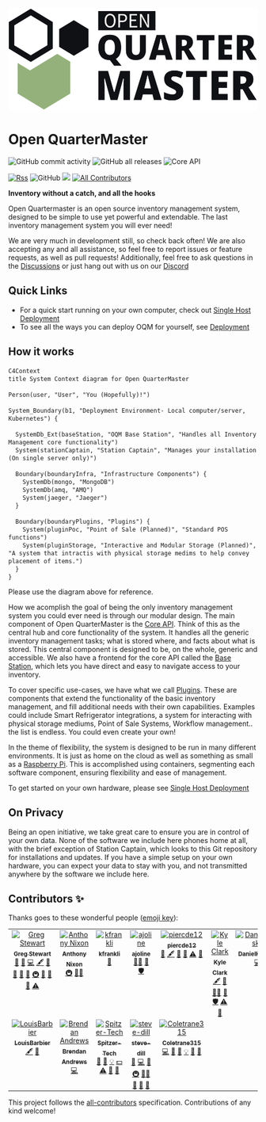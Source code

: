 <img src="media/logo/Quarter%20Master%20Main%20Logo%20Outlined.svg" alt="Open QuarterMaster Logo">

# Open QuarterMaster

<!-- https://shields.io -->
![GitHub commit activity](https://img.shields.io/github/commit-activity/m/Epic-Breakfast-Productions/OpenQuarterMaster)
![GitHub all releases](https://img.shields.io/github/downloads/Epic-Breakfast-Productions/OpenQuarterMaster/total)
![Core API](https://github.com/Epic-Breakfast-Productions/OpenQuarterMaster/actions/workflows/core-api.yml/badge.svg)

[//]: # (![Station Captain]&#40;https://github.com/Epic-Breakfast-Productions/OpenQuarterMaster/actions/workflows/stationCaptain.yml/badge.svg&#41;)
<a href="https://github.com/Epic-Breakfast-Productions/OpenQuarterMaster/releases.atom">![Rss](https://img.shields.io/badge/rss-F88900?style=for-the-badge&logo=rss&logoColor=white)</a>
![GitHub](https://img.shields.io/github/license/Epic-Breakfast-Productions/OpenQuarterMaster)
[![](https://dcbadge.limes.pink/api/server/cpcVh6SyNn?style=flat)](https://discord.gg/cpcVh6SyNn)<!-- ALL-CONTRIBUTORS-BADGE:START - Do not remove or modify this section -->
[![All Contributors](https://img.shields.io/badge/all_contributors-12-orange.svg?style=flat-square)](#contributors-)
<!-- ALL-CONTRIBUTORS-BADGE:END -->

**Inventory without a catch, and all the hooks**

Open Quartermaster is an open source inventory management system, designed to be simple to use yet powerful and extendable. The last inventory management system you will ever need!

We are very much in development still, so check back often! We are also accepting any and all assistance, so feel free to report issues or feature requests, as well as pull requests! Additionally, feel free to ask questions in the [Discussions](https://github.com/Epic-Breakfast-Productions/OpenQuarterMaster/discussions) or just hang out with us on our [Discord](https://discord.gg/cpcVh6SyNn)

## Quick Links

 - For a quick start running on your own computer, check out [Single Host Deployment](deployment/Single%20Host)
 - To see all the ways you can deploy OQM for yourself, see [Deployment](deployment/)

## How it works

```mermaid
C4Context
title System Context diagram for Open QuarterMaster

Person(user, "User", "You (Hopefully)!")

System_Boundary(b1, "Deployment Environment- Local computer/server, Kubernetes") {

  SystemDb_Ext(baseStation, "OQM Base Station", "Handles all Inventory Management core functionality")
  System(stationCaptain, "Station Captain", "Manages your installation (On single server only)")

  Boundary(boundaryInfra, "Infrastructure Components") {
    SystemDb(mongo, "MongoDB")
    SystemDb(amq, "AMQ")
    System(jaeger, "Jaeger")
  }
  
  Boundary(boundaryPlugins, "Plugins") {
    System(pluginPoc, "Point of Sale (Planned)", "Standard POS functions")
    System(pluginStorage, "Interactive and Modular Storage (Planned)", "A system that intractis with physical storage medims to help convey placement of items.")
  }
}

```
Please use the diagram above for reference.

How we acomplish the goal of being the only inventory management system you could ever need is through our modular design. The main component of Open QuarterMaster is the [Core API](software/oqm-core-api). Think of this as the central hub and core functionality of the system. It handles all the generic inventory management tasks; what is stored where, and facts about what is stored. This central component is designed to be, on the whole, generic and accessible. We also have a frontend for the core API called the [Base Station](software/oqm-core-base-station), which lets you have direct and easy to navigate access to your inventory.

To cover specific use-cases, we have what we call [Plugins](software/plugins). These are components that extend the functionality of the basic inventory management, and fill additional needs with their own capabilities. Examples could include Smart Refrigerator integrations, a system for interacting with physical storage mediums, Point of Sale Systems, Workflow management.. the list is endless. You could even create your own!

In the theme of flexibility, the system is designed to be run in many different environments. It is just as home on the cloud as well as something as small as a [Raspberry Pi](https://www.raspberrypi.com/). This is accomplished using containers, segmenting each software component, ensuring flexibility and ease of management.

To get started on your own hardware, please see [Single Host Deployment](deployment/Single%20Host)

## On Privacy

Being an open initiative, we take great care to ensure you are in control of your own data. None of the software we include here phones home at all, with the brief exception of Station Captain, which looks to this Git repository for installations and updates. If you have a simple setup on your own hardware, you can expect your data to stay with you, and not transmitted anywhere by the software we include here.

## Contributors ✨

Thanks goes to these wonderful people ([emoji key](https://allcontributors.org/docs/en/emoji-key)):

<!-- ALL-CONTRIBUTORS-LIST:START - Do not remove or modify this section -->
<!-- prettier-ignore-start -->
<!-- markdownlint-disable -->
<table>
  <tbody>
    <tr>
      <td align="center" valign="top" width="14.28%"><a href="http://gjstewart.net"><img src="https://avatars.githubusercontent.com/u/7083701?v=4?s=100" width="100px;" alt="Greg Stewart"/><br /><sub><b>Greg Stewart</b></sub></a><br /><a href="https://github.com/Epic-Breakfast-Productions/OpenQuarterMaster/issues?q=author%3AGregJohnStewart" title="Bug reports">🐛</a> <a href="#business-GregJohnStewart" title="Business development">💼</a> <a href="https://github.com/Epic-Breakfast-Productions/OpenQuarterMaster/commits?author=GregJohnStewart" title="Code">💻</a> <a href="#content-GregJohnStewart" title="Content">🖋</a> <a href="#data-GregJohnStewart" title="Data">🔣</a> <a href="https://github.com/Epic-Breakfast-Productions/OpenQuarterMaster/commits?author=GregJohnStewart" title="Documentation">📖</a> <a href="#design-GregJohnStewart" title="Design">🎨</a> <a href="#ideas-GregJohnStewart" title="Ideas, Planning, & Feedback">🤔</a> <a href="#infra-GregJohnStewart" title="Infrastructure (Hosting, Build-Tools, etc)">🚇</a> <a href="#maintenance-GregJohnStewart" title="Maintenance">🚧</a> <a href="#projectManagement-GregJohnStewart" title="Project Management">📆</a> <a href="#tool-GregJohnStewart" title="Tools">🔧</a> <a href="https://github.com/Epic-Breakfast-Productions/OpenQuarterMaster/commits?author=GregJohnStewart" title="Tests">⚠️</a></td>
      <td align="center" valign="top" width="14.28%"><a href="https://github.com/anixon-rh"><img src="https://avatars.githubusercontent.com/u/55244503?v=4?s=100" width="100px;" alt="Anthony Nixon"/><br /><sub><b>Anthony Nixon</b></sub></a><br /><a href="#infra-anixon-rh" title="Infrastructure (Hosting, Build-Tools, etc)">🚇</a> <a href="#mentoring-anixon-rh" title="Mentoring">🧑‍🏫</a></td>
      <td align="center" valign="top" width="14.28%"><a href="https://github.com/kfrankli"><img src="https://avatars.githubusercontent.com/u/3671139?v=4?s=100" width="100px;" alt="kfrankli"/><br /><sub><b>kfrankli</b></sub></a><br /><a href="https://github.com/Epic-Breakfast-Productions/OpenQuarterMaster/commits?author=kfrankli" title="Documentation">📖</a></td>
      <td align="center" valign="top" width="14.28%"><a href="https://github.com/ajoline"><img src="https://avatars.githubusercontent.com/u/80230444?v=4?s=100" width="100px;" alt="ajoline"/><br /><sub><b>ajoline</b></sub></a><br /><a href="#mentoring-ajoline" title="Mentoring">🧑‍🏫</a> <a href="https://github.com/Epic-Breakfast-Productions/OpenQuarterMaster/pulls?q=is%3Apr+reviewed-by%3Aajoline" title="Reviewed Pull Requests">👀</a> <a href="#security-ajoline" title="Security">🛡️</a></td>
      <td align="center" valign="top" width="14.28%"><a href="https://github.com/piercde12"><img src="https://avatars.githubusercontent.com/u/132835358?v=4?s=100" width="100px;" alt="piercde12"/><br /><sub><b>piercde12</b></sub></a><br /><a href="#business-piercde12" title="Business development">💼</a> <a href="#content-piercde12" title="Content">🖋</a> <a href="https://github.com/Epic-Breakfast-Productions/OpenQuarterMaster/commits?author=piercde12" title="Documentation">📖</a> <a href="#design-piercde12" title="Design">🎨</a> <a href="https://github.com/Epic-Breakfast-Productions/OpenQuarterMaster/commits?author=piercde12" title="Tests">⚠️</a> <a href="#userTesting-piercde12" title="User Testing">📓</a></td>
      <td align="center" valign="top" width="14.28%"><a href="https://github.com/kyleclarktech"><img src="https://avatars.githubusercontent.com/u/86199883?v=4?s=100" width="100px;" alt="Kyle Clark"/><br /><sub><b>Kyle Clark</b></sub></a><br /><a href="#content-kyleclarktech" title="Content">🖋</a> <a href="#ideas-kyleclarktech" title="Ideas, Planning, & Feedback">🤔</a> <a href="#mentoring-kyleclarktech" title="Mentoring">🧑‍🏫</a> <a href="https://github.com/Epic-Breakfast-Productions/OpenQuarterMaster/pulls?q=is%3Apr+reviewed-by%3Akyleclarktech" title="Reviewed Pull Requests">👀</a> <a href="#security-kyleclarktech" title="Security">🛡️</a> <a href="https://github.com/Epic-Breakfast-Productions/OpenQuarterMaster/commits?author=kyleclarktech" title="Tests">⚠️</a> <a href="#userTesting-kyleclarktech" title="User Testing">📓</a></td>
      <td align="center" valign="top" width="14.28%"><a href="https://github.com/DanielKrejska"><img src="https://avatars.githubusercontent.com/u/44409727?v=4?s=100" width="100px;" alt="DanielKrejska"/><br /><sub><b>DanielKrejska</b></sub></a><br /><a href="https://github.com/Epic-Breakfast-Productions/OpenQuarterMaster/commits?author=DanielKrejska" title="Code">💻</a></td>
    </tr>
    <tr>
      <td align="center" valign="top" width="14.28%"><a href="https://github.com/LouisBarbier"><img src="https://avatars.githubusercontent.com/u/116147989?v=4?s=100" width="100px;" alt="LouisBarbier"/><br /><sub><b>LouisBarbier</b></sub></a><br /><a href="#content-LouisBarbier" title="Content">🖋</a> <a href="#projectManagement-LouisBarbier" title="Project Management">📆</a></td>
      <td align="center" valign="top" width="14.28%"><a href="https://github.com/BrendanAndrews"><img src="https://avatars.githubusercontent.com/u/113378507?v=4?s=100" width="100px;" alt="Brendan Andrews"/><br /><sub><b>Brendan Andrews</b></sub></a><br /><a href="https://github.com/Epic-Breakfast-Productions/OpenQuarterMaster/commits?author=BrendanAndrews" title="Code">💻</a></td>
      <td align="center" valign="top" width="14.28%"><a href="https://github.com/Spitzer-Tech"><img src="https://avatars.githubusercontent.com/u/37207444?v=4?s=100" width="100px;" alt="Spitzer-Tech"/><br /><sub><b>Spitzer-Tech</b></sub></a><br /><a href="https://github.com/Epic-Breakfast-Productions/OpenQuarterMaster/issues?q=author%3ASpitzer-Tech" title="Bug reports">🐛</a> <a href="#design-Spitzer-Tech" title="Design">🎨</a> <a href="#example-Spitzer-Tech" title="Examples">💡</a> <a href="#financial-Spitzer-Tech" title="Financial">💵</a> <a href="https://github.com/Epic-Breakfast-Productions/OpenQuarterMaster/commits?author=Spitzer-Tech" title="Tests">⚠️</a> <a href="#userTesting-Spitzer-Tech" title="User Testing">📓</a> <a href="#ideas-Spitzer-Tech" title="Ideas, Planning, & Feedback">🤔</a></td>
      <td align="center" valign="top" width="14.28%"><a href="https://github.com/steve-dill"><img src="https://avatars.githubusercontent.com/u/175041555?v=4?s=100" width="100px;" alt="steve-dill"/><br /><sub><b>steve-dill</b></sub></a><br /><a href="https://github.com/Epic-Breakfast-Productions/OpenQuarterMaster/issues?q=author%3Asteve-dill" title="Bug reports">🐛</a> <a href="https://github.com/Epic-Breakfast-Productions/OpenQuarterMaster/commits?author=steve-dill" title="Code">💻</a> <a href="#ideas-steve-dill" title="Ideas, Planning, & Feedback">🤔</a> <a href="#infra-steve-dill" title="Infrastructure (Hosting, Build-Tools, etc)">🚇</a> <a href="#mentoring-steve-dill" title="Mentoring">🧑‍🏫</a> <a href="#tool-steve-dill" title="Tools">🔧</a> <a href="#userTesting-steve-dill" title="User Testing">📓</a> <a href="#maintenance-steve-dill" title="Maintenance">🚧</a></td>
      <td align="center" valign="top" width="14.28%"><a href="https://github.com/Coletrane315"><img src="https://avatars.githubusercontent.com/u/52933325?v=4?s=100" width="100px;" alt="Coletrane315"/><br /><sub><b>Coletrane315</b></sub></a><br /><a href="https://github.com/Epic-Breakfast-Productions/OpenQuarterMaster/commits?author=Coletrane315" title="Code">💻</a> <a href="#data-Coletrane315" title="Data">🔣</a> <a href="https://github.com/Epic-Breakfast-Productions/OpenQuarterMaster/commits?author=Coletrane315" title="Documentation">📖</a> <a href="#example-Coletrane315" title="Examples">💡</a> <a href="#plugin-Coletrane315" title="Plugin/utility libraries">🔌</a> <a href="#research-Coletrane315" title="Research">🔬</a></td>
    </tr>
  </tbody>
</table>

<!-- markdownlint-restore -->
<!-- prettier-ignore-end -->

<!-- ALL-CONTRIBUTORS-LIST:END -->

This project follows the [all-contributors](https://github.com/all-contributors/all-contributors) specification. Contributions of any kind welcome!
